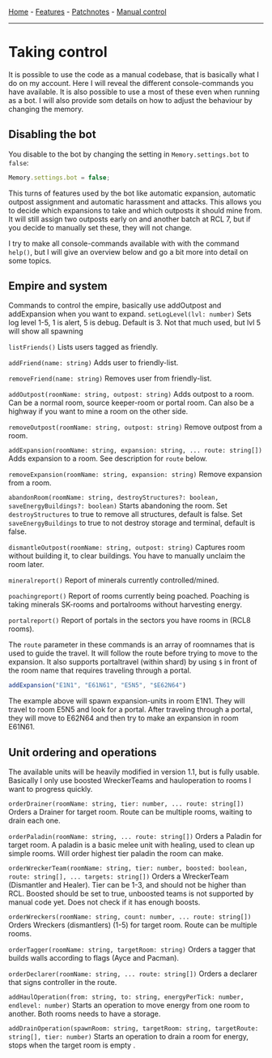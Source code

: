 [Home](index.md) - [Features](features.md) - [Patchnotes](patchnotes.md) - [Manual control](console.md)

---

# Taking control

It is possible to use the code as a manual codebase, that is basically what I do on my account. Here I will reveal the different console-commands you have available. It is also possible to use a most of these even when running as a bot. I will also provide som details on how to adjust the behaviour by changing the memory.

## Disabling the bot

You disable to the bot by changing the setting in `Memory.settings.bot` to `false`:

```javascript
Memory.settings.bot = false;
```

This turns of features used by the bot like automatic expansion, automatic outpost assignment and automatic harassment and attacks. This allows you to decide which expansions to take and which outposts it should mine from. It will still assign two outposts early on and another batch at RCL 7, but if you decide to manually set these, they will not change.

I try to make all console-commands available with with the command `help()`, but I will give an overview below and go a bit more into detail on some topics.

## Empire and system

Commands to control the empire, basically use addOutpost and addExpansion when you want to expand.
```setLogLevel(lvl: number)```
Sets log level 1-5, 1 is alert, 5 is debug. Default is 3. Not that much used, but lvl 5 will show all spawning

```listFriends()```
Lists users tagged as friendly.

```addFriend(name: string)``` Adds user to friendly-list.

```removeFriend(name: string)``` Removes user from friendly-list.

```addOutpost(roomName: string, outpost: string)```
Adds outpost to a room. Can be a normal room, source keeper-room or portal room. Can also be a highway if you want to mine a room on the other side.

```removeOutpost(roomName: string, outpost: string)```
Remove outpost from a room.

```addExpansion(roomName: string, expansion: string, ... route: string[])```
Adds expansion to a room. See description for `route` below.

```removeExpansion(roomName: string, expansion: string)```
Remove expansion from a room.

```abandonRoom(roomName: string, destroyStructures?: boolean, saveEnergyBuildings?: boolean)```
Starts abandoning the room. Set `destroyStructures` to true to remove all structures, default is false. Set `saveEnergyBuildings` to true to not destroy storage and terminal, default is false.

```dismantleOutpost(roomName: string, outpost: string)```
Captures room without building it, to clear buildings. You have to manually unclaim the room later.

```mineralreport()```
Report of minerals currently controlled/mined.

```poachingreport()```
Report of rooms currently being poached. Poaching is taking minerals SK-rooms and portalrooms without harvesting energy.

```portalreport()```
Report of portals in the sectors you have rooms in (RCL8 rooms).

The `route` parameter in these commands is an array of roomnames that is used to guide the travel. It will follow the route before trying to move to the expansion. It also supports portaltravel (within shard) by using `$` in front of the room name that requires traveling through a portal.
```javascript
addExpansion("E1N1", "E61N61", "E5N5", "$E62N64")
```
The example above will spawn expansion-units in room E1N1. They will travel to room E5N5 and look for a portal. After traveling through a portal, they will move to E62N64 and then try to make an expansion in room E61N61.

## Unit ordering and operations

The available units will be heavily modified in version 1.1, but is fully usable. Basically I only use boosted WreckerTeams and hauloperation to rooms I want to progress quickly.

```orderDrainer(roomName: string, tier: number, ... route: string[])```
Orders a Drainer for target room. Route can be multiple rooms, waiting to drain each one.

```orderPaladin(roomName: string, ... route: string[])```
Orders a Paladin for target room. A paladin is a basic melee unit with healing, used to clean up simple rooms. Will order highest tier paladin the room can make.

```orderWreckerTeam(roomName: string, tier: number, boosted: boolean, route: string[], ... targets: string[])```
Orders a WreckerTeam (Dismantler and Healer). Tier can be 1-3, and should not be higher than RCL. Boosted should be set to true, unboosted teams is not supported by manual code yet. Does not check if it has enough boosts.

```orderWreckers(roomName: string, count: number, ... route: string[])```
Orders Wreckers (dismantlers) (1-5) for target room. Route can be multiple rooms.

```orderTagger(roomName: string, targetRoom: string)```
Orders a tagger that builds walls according to flags (Ayce and Pacman).

```orderDeclarer(roomName: string, ... route: string[])```
Orders a declarer that signs controller in the route.

```addHaulOperation(from: string, to: string, energyPerTick: number, endlevel: number)```
Starts an operation to move energy from one room to another. Both rooms needs to have a storage.

```addDrainOperation(spawnRoom: string, targetRoom: string, targetRoute: string[], tier: number)```
Starts an operation to drain a room for energy, stops when the target room is empty .
